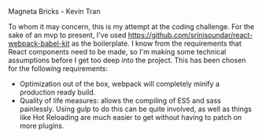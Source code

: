 Magneta Bricks - Kevin Tran

To whom it may concern, this is my attempt at the coding challenge. For the sake of an mvp to present, I've used https://github.com/srinisoundar/react-webpack-babel-kit as the boilerplate. I know from the requirements that React components need to be made, so I'm making some technical assumptions before I get too deep into the project. This has been chosen for the following requirements:

- Optimization out of the box, webpack will completely minify a production ready build.
- Quality of life measures: allows the compiling of ES5 and sass painlessly. Using gulp to do this can be quite involved, as well as things like Hot Reloading are much easier to get without having to patch on more plugins.
